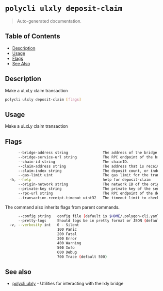 # `polycli ulxly deposit-claim`

> Auto-generated documentation.

## Table of Contents

- [Description](#description)
- [Usage](#usage)
- [Flags](#flags)
- [See Also](#see-also)

## Description

Make a uLxLy claim transaction

```bash
polycli ulxly deposit-claim [flags]
```

## Usage

Make a uLxLy claim transaction
## Flags

```bash
      --bridge-address string                The address of the bridge contract.
      --bridge-service-url string            The RPC endpoint of the bridge service component.
      --chain-id string                      The chainID.
      --claim-address string                 The address that is receiving the bridged asset.
      --claim-index string                   The deposit count, or index to initiate a claim transaction for. (default "0")
      --gas-limit uint                       The gas limit for the transaction. (default 300000)
  -h, --help                                 help for deposit-claim
      --origin-network string                The network ID of the origin network. (default "0")
      --private-key string                   The private key of the sender account.
      --rpc-url string                       The RPC endpoint of the destination network (default "http://127.0.0.1:8545")
      --transaction-receipt-timeout uint32   The timeout limit to check for the transaction receipt of the claim. (default 60)
```

The command also inherits flags from parent commands.

```bash
      --config string   config file (default is $HOME/.polygon-cli.yaml)
      --pretty-logs     Should logs be in pretty format or JSON (default true)
  -v, --verbosity int   0 - Silent
                        100 Panic
                        200 Fatal
                        300 Error
                        400 Warning
                        500 Info
                        600 Debug
                        700 Trace (default 500)
```

## See also

- [polycli ulxly](polycli_ulxly.md) - Utilities for interacting with the lxly bridge

